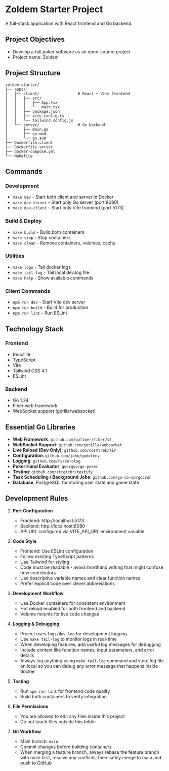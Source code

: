 # Zoldem Starter Project

A full-stack application with React frontend and Go backend.

## Project Objectives
- Develop a full poker software as an open-source project
- Project name: Zoldem

## Project Structure

```
zoldem-starter/
├── apps/
│   ├── client/                 # React + Vite frontend
│   │   ├── src/
│   │   │   ├── App.tsx
│   │   │   └── main.tsx
│   │   ├── package.json
│   │   ├── vite.config.ts
│   │   └── tailwind.config.js
│   └── server/                 # Go backend
│       ├── main.go
│       ├── go.mod
│       └── go.sum
├── Dockerfile.client
├── Dockerfile.server
├── docker-compose.yml
└── Makefile
```

## Commands

### Development
- `make dev` - Start both client and server in Docker
- `make dev-server` - Start only Go server (port 8080)
- `make dev-client` - Start only Vite frontend (port 5173)

### Build & Deploy
- `make build` - Build both containers
- `make stop` - Stop containers
- `make clean` - Remove containers, volumes, cache

### Utilities
- `make logs` - Tail docker logs
- `make tail-log` - Tail local dev.log file
- `make help` - Show available commands

### Client Commands
- `npm run dev` - Start Vite dev server
- `npm run build` - Build for production
- `npm run lint` - Run ESLint

## Technology Stack

### Frontend
- React 19
- TypeScript
- Vite
- Tailwind CSS 4.1
- ESLint

### Backend
- Go 1.24
- Fiber web framework
- WebSocket support (gorilla/websocket)

## Essential Go Libraries

- **Web Framework**: `github.com/gofiber/fiber/v2`
- **WebSocket Support**: `github.com/gorilla/websocket`
- **Live Reload (Dev Only)**: `github.com/cosmtrek/air`
- **Configuration**: `github.com/joho/godotenv`
- **Logging**: `github.com/rs/zerolog`
- **Poker Hand Evaluator**: `georgyo/go-poker`
- **Testing**: `github.com/stretchr/testify`
- **Task Scheduling / Background Jobs**: `github.com/go-co-op/gocron`
- **Database**: PostgreSQL for storing user state and game state

## Development Rules

1. **Port Configuration**
   - Frontend: http://localhost:5173
   - Backend: http://localhost:8080
   - API URL configured via VITE_API_URL environment variable

2. **Code Style**
   - Frontend: Use ESLint configuration
   - Follow existing TypeScript patterns
   - Use Tailwind for styling
   - Code must be readable - avoid shorthand writing that might confuse new contributors
   - Use descriptive variable names and clear function names
   - Prefer explicit code over clever abbreviations

3. **Development Workflow**
   - Use Docker containers for consistent environment
   - Hot reload enabled for both frontend and backend
   - Volume mounts for live code changes

4. **Logging & Debugging**
   - Project uses `logs/dev.log` for development logging
   - Use `make tail-log` to monitor logs in real-time
   - When developing features, add useful log messages for debugging
   - Include context like function names, input parameters, and error details
   - Always log anything using `make tail-log` command and store log file on local so you can debug any error message that happens inside docker

5. **Testing**
   - Run `npm run lint` for frontend code quality
   - Build both containers to verify integration

6. **File Permissions**
   - You are allowed to edit any files inside this project
   - Do not touch files outside this folder

7. **Git Workflow**
   - Main branch: `main`
   - Commit changes before building containers
   - When merging a feature branch, always rebase the feature branch with main first, resolve any conflicts, then safely merge to main and push to GitHub
